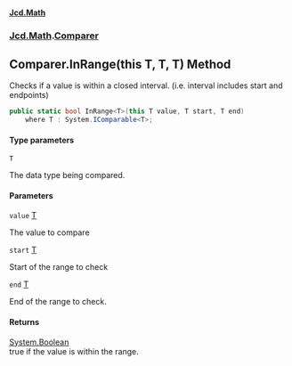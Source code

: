#### [Jcd.Math](index.md 'index')
### [Jcd.Math](Jcd.Math.md 'Jcd.Math').[Comparer](Jcd.Math.Comparer.md 'Jcd.Math.Comparer')

## Comparer.InRange<T>(this T, T, T) Method

Checks if a value is within a closed interval. (i.e. interval includes start and endpoints)

```csharp
public static bool InRange<T>(this T value, T start, T end)
    where T : System.IComparable<T>;
```
#### Type parameters

<a name='Jcd.Math.Comparer.InRange_T_(thisT,T,T).T'></a>

`T`

The data type being compared.
#### Parameters

<a name='Jcd.Math.Comparer.InRange_T_(thisT,T,T).value'></a>

`value` [T](Jcd.Math.Comparer.InRange_T_(thisT,T,T).md#Jcd.Math.Comparer.InRange_T_(thisT,T,T).T 'Jcd.Math.Comparer.InRange<T>(this T, T, T).T')

The value to compare

<a name='Jcd.Math.Comparer.InRange_T_(thisT,T,T).start'></a>

`start` [T](Jcd.Math.Comparer.InRange_T_(thisT,T,T).md#Jcd.Math.Comparer.InRange_T_(thisT,T,T).T 'Jcd.Math.Comparer.InRange<T>(this T, T, T).T')

Start of the range to check

<a name='Jcd.Math.Comparer.InRange_T_(thisT,T,T).end'></a>

`end` [T](Jcd.Math.Comparer.InRange_T_(thisT,T,T).md#Jcd.Math.Comparer.InRange_T_(thisT,T,T).T 'Jcd.Math.Comparer.InRange<T>(this T, T, T).T')

End of the range to check.

#### Returns
[System.Boolean](https://docs.microsoft.com/en-us/dotnet/api/System.Boolean 'System.Boolean')  
true if the value is within the range.